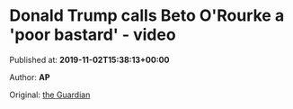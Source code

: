 
# Donald Trump calls Beto O'Rourke a 'poor bastard' - video

Published at: **2019-11-02T15:38:13+00:00**

Author: **AP**

Original: [the Guardian](https://www.theguardian.com/us-news/video/2019/nov/02/donald-trump-calls-beto-orourke-a-poor-bastard-video)


